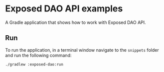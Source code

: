 # Exposed DAO API examples

A Gradle application that shows how to work with Exposed DAO API.

## Run

To run the application, in a terminal window navigate to the `snippets` folder and run the following command:

```shell
./gradlew :exposed-dao:run
```
